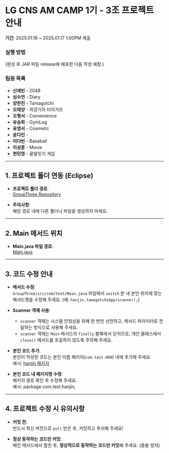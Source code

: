# LG CNS AM CAMP 1기 - 3조 프로젝트 안내  
**기간**: 2025.01.16 ~ 2025.01.17 1:00PM 제출

### 실행 방법
(완성 후 JAR 파일 release에 배포한 다음 작성 예정.)

### 팀원 목록
- **신예빈** - 2048
- **심수연** - Diary
- **양한진** - Tamagotchi
- **오태양** - 최강기아 타이거즈
- **오형서** - Convenience
- **유승희** - GymLog
- **유영서** - Cosmetic
- **윤다인** - 
- **이다빈** - Baseball
- **이상훈** - Movie
- **현민영** - 끝말잇기 게임

---

## 1. 프로젝트 폴더 연동 (Eclipse)
- **프로젝트 폴더 경로**:  
  [GroupThree Repository](https://github.com/lg-cns-am-1-group3/javaLab/tree/main/GroupThree)
  
- **주의사항**:  
  해당 경로 내에 다른 폴더나 파일을 생성하지 마세요.

---

## 2. Main 메서드 위치
- **Main.java 파일 경로**:  
  [Main.java](https://github.com/lg-cns-am-1-group3/javaLab/blob/main/GroupThree/src/com/test/Main.java)

---

## 3. 코드 수정 안내
- **메서드 수정**:  
  `GroupThree/src/com/test/Main.java` 파일에서 `switch` 문 내 본인 위치에 맞는 메서드명을 수정해 주세요. (예: `hanjin.tamagotchiApp(scanner);`)
  
- **Scanner 객체 사용**:  
  - `scanner` 객체는 시스템 안정성을 위해 한 번만 선언하고, 메서드 파라미터로 전달하는 방식으로 사용해 주세요.  
  - `scanner` 객체는 `Main` 메서드의 `finally` 블록에서 닫히므로, 개인 클래스에서 `close()` 메서드를 호출하지 않도록 주의해 주세요.
  
- **본인 코드 추가**:  
  본인이 작성한 코드는 본인 이름 패키지(`com.test.000`) 내에 추가해 주세요.  
  예시: [hanjin 패키지](https://github.com/lg-cns-am-1-group3/javaLab/tree/main/GroupThree/src/com/test/hanjin)

- **본인 코드 내 패키지명 수정**:  
  패키지 경로 확인 후 수정해 주세요.  
  예시: package com.test.hanjin;

---

## 4. 프로젝트 수정 시 유의사항
- **커밋 전**:  
  반드시 최신 버전으로 `pull` 받은 후, 커밋하고 푸쉬해 주세요!
  
- **정상 동작하는 코드만 커밋**:  
  메인 메서드에서 합친 후, **정상적으로 동작하는 코드만 커밋**해 주세요. (충돌 방지)
